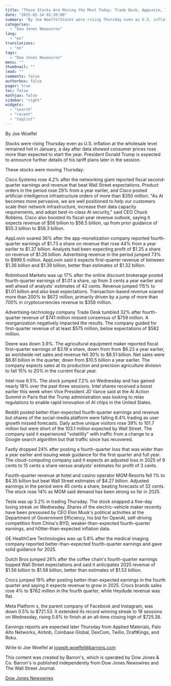 ```yaml
---
title: "These Stocks Are Moving the Most Today: Trade Desk, AppLovin, Intel, Tesla, Robinhood, Deere, MGM, West Pharma, and More — Barrons.com"
date: "2025-02-14 01:20:00"
summary: "By Joe WoelfelStocks were rising Thursday even as U.S. inflation at the wholesale level remained hot in January, a day after data showed consumer prices rose more than expected to start the year. President Donald Trump is expected to announce further details of his tariff plans later in the session.These..."
categories:
  - "Dow Jones Newswires"
lang:
  - "en"
translations:
  - "en"
tags:
  - "Dow Jones Newswires"
menu: ""
thumbnail: ""
lead: ""
comments: false
authorbox: false
pager: true
toc: false
mathjax: false
sidebar: "right"
widgets:
  - "search"
  - "recent"
  - "taglist"
---
```


By Joe Woelfel

Stocks were rising Thursday even as U.S. inflation at the wholesale level remained hot in January, a day after data showed consumer prices rose more than expected to start the year. President Donald Trump is expected to announce further details of his tariff plans later in the session.

These stocks were moving Thursday:

Cisco Systems rose 4.2% after the networking giant reported fiscal second-quarter earnings and revenue that beat Wall Street expectations. Product orders in the period rose 29% from a year earlier, and Cisco posted artificial-intelligence infrastructure orders of more than $350 million. "As AI becomes more pervasive, we are well positioned to help our customers scale their network infrastructure, increase their data capacity requirements, and adopt best-in-class AI security," said CEO Chuck Robbins. Cisco also boosted its fiscal-year revenue outlook, saying it expects revenue of $56 billion to $56.5 billion, up from prior guidance of $55.3 billion to $56.3 billion.

AppLovin soared 36% after the app-monetization company reported fourth-quarter earnings of $1.73 a share on revenue that rose 44% from a year earlier to $1.37 billion. Analysts had been expecting profit of $1.25 a share on revenue of $1.26 billion. Advertising revenue in the period jumped 73% to $999.5 million. AppLovin said it expects first-quarter revenue of between $1.36 billion and $1.39 billion, better than estimates of $1.32 billion.

Robinhood Markets was up 17% after the online discount brokerage posted fourth-quarter earnings of $1.01 a share, up from 3 cents a year earlier and well ahead of analysts' estimates of 42 cents. Revenue jumped 115% to $1.01 billion and also beat expectations. Transaction-based revenue soared more than 200% to $672 million, primarily driven by a jump of more than 700% in cryptocurrencies revenue to $358 million.

Advertising-technology company Trade Desk tumbled 32% after fourth-quarter revenue of $741 million missed consensus of $759 million. A reorganization negatively impacted the results. The company guided for first-quarter revenue of at least $575 million, below expectations of $582 million.

Deere was down 3.9%. The agricultural equipment maker reported fiscal first-quarter earnings of $3.19 a share, down from from $6.23 a year earlier, as worldwide net sales and revenue fell 30% to $8.51 billion. Net sales were $6.81 billion in the quarter, down from $10.5 billion a year earlier. The company expects sales at its production and precision agriculture division to fall 15% to 20% in the current fiscal year.

Intel rose 6.5%. The stock jumped 7.2% on Wednesday and has gained nearly 18% over the past three sessions. Intel shares received a boost earlier this week when Vice President JD Vance said at the AI Action Summit in Paris that the Trump administration was looking to relax regulations to enable rapid innovation of AI chips in the United States.

Reddit posted better-than-expected fourth-quarter earnings and revenue but shares of the social-media platform were falling 8.4% trading as user growth missed forecasts. Daily active unique visitors rose 39% to 101.7 million but were short of the 103.1 million expected by Wall Street. The company said it experienced "volatility" with traffic from a change to a Google search algorithm but that traffic since has recovered.

Fastly dropped 24% after posting a fourth-quarter loss that was wider than a year earlier and issuing weak guidance for the first quarter and full year. The cloud-computing company said it expects an adjusted loss in 2025 of 9 cents to 15 cents a share versus analysts' estimates for profit of 3 cents.

Fourth-quarter revenue at hotel and casino operator MGM Resorts fell 1% to $4.35 billion but beat Wall Street estimates of $4.27 billion. Adjusted earnings in the period were 45 cents a share, beating forecasts of 32 cents. The stock rose 14% as MGM said demand has been strong so far in 2025.

Tesla was up 3.2% in trading Thursday. The stock snapped a five-day losing streak on Wednesday. Shares of the electric-vehicle maker recently have been pressured by CEO Elon Musk's political activities at the Department of Government Efficiency, his bid for OpenAI, self-driving competition from China's BYD, weaker-than-expected fourth-quarter earnings, and h0tter-than-expected inflation data.

GE HealthCare Technologies was up 5.8% after the medical imaging company reported better-than-expected fourth-quarter earnings and gave solid guidance for 2025.

Dutch Bros jumped 26% after the coffee chain's fourth-quarter earnings topped Wall Street expectations and said it anticipates 2025 revenue of $1.56 billion to $1.58 billion, better than estimates of $1.53 billion.

Crocs jumped 19% after posting better-than-expected earnings in the fourth quarter and saying it expects revenue to grow in 2025. Crocs brands sales rose 4% to $762 million in the fourth quarter, while Heydude revenue was flat.

Meta Platform s, the parent company of Facebook and Instagram, was down 0.5% to $721.53. It extended its record winning streak to 18 sessions on Wednesday, rising 0.8% to finish at an all-time closing high of $725.38.

Earnings reports are expected later Thursday from Applied Materials, Palo Alto Networks, Airbnb, Coinbase Global, DexCom, Twilio, DraftKings, and Roku.

Write to Joe Woelfel at joseph.woelfel@barrons.com

This content was created by Barron's, which is operated by Dow Jones & Co. Barron's is published independently from Dow Jones Newswires and The Wall Street Journal.

[Dow Jones Newswires](https://www.tradingview.com/news/DJN_DN20250213004896:0/)
